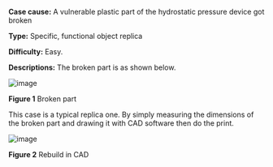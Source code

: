**Case cause:** A vulnerable plastic part of the hydrostatic pressure device got broken

**Type:** Specific, functional object replica

**Difficulty:** Easy. 

**Descriptions:** The broken part is as shown below. 

![image](https://github.com/treesess/STEAMRELAY/assets/20311124/a4e0d721-a53e-4317-81bc-3e97039accc6)

**Figure 1**  Broken part

This case is a typical replica one. By simply measuring the dimensions of the broken part and drawing it with CAD software then do the print. 

![image](https://github.com/treesess/STEAMRELAY/assets/20311124/3fb15906-7c7d-4e5c-9fbf-ff6f0a8c5ab1)

**Figure 2**  Rebuild in CAD
